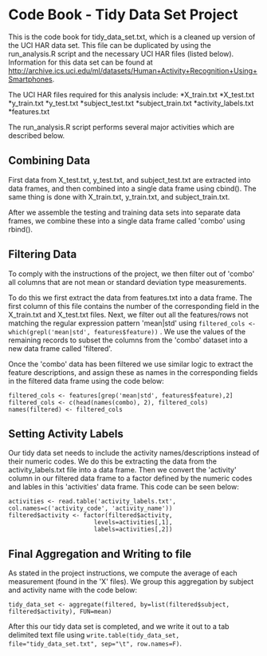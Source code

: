 Code Book - Tidy Data Set Project
===================================

This is the code book for tidy_data_set.txt, which is a cleaned up version of the UCI HAR data set.  This file can be duplicated by using the run_analysis.R script and the necessary UCI HAR files (listed below).  Information for this data set can be found at http://archive.ics.uci.edu/ml/datasets/Human+Activity+Recognition+Using+Smartphones.

The UCI HAR files required for this analysis include:
*X_train.txt
*X_test.txt
*y_train.txt
*y_test.txt
*subject_test.txt
*subject_train.txt
*activity_labels.txt
*features.txt

The run_analysis.R script performs several major activities which are described below.

Combining Data
---------------------------

First data from X_test.txt, y_test.txt, and subject_test.txt are extracted into data frames, and then combined into a single data frame using cbind().  The same thing is done with X_train.txt, y_train.txt, and subject_train.txt.  

After we assemble the testing and training data sets into separate data frames, we combine these into a single data frame called 'combo' using rbind().

Filtering Data
---------------------------
To comply with the instructions of the project, we then filter out of 'combo' all columns that are not mean or standard deviation type measurements.  

To do this we first extract the data from features.txt into a data frame.  The first column of this file contains the number of the corresponding field in the X_train.txt and X_test.txt files.  Next, we filter out all the features/rows not matching the regular expression pattern 'mean|std' using `filtered_cols <- which(grepl('mean|std', features$feature))` .  We use the values of the remaining records to subset the columns from the 'combo' dataset into a new data frame called 'filtered'.  

Once the 'combo' data has been filtered we use similar logic to extract the feature descriptions, and assign these as names in the corresponding fields in the filtered data frame using the code below:

    filtered_cols <- features[grep('mean|std', features$feature),2]
    filtered_cols <- c(head(names(combo), 2), filtered_cols)
    names(filtered) <- filtered_cols

Setting Activity Labels
---------------------------------
Our tidy data set needs to include the activity names/descriptions instead of their numeric codes.  We do this be extracting the data from the activity_labels.txt file into a data frame.  Then we convert the 'activity' column in our filtered data frame to a factor defined by the numeric codes and lables in this 'activities' data frame.  This code can be seen below:

    activities <- read.table('activity_labels.txt', col.names=c('activity_code', 'activity_name'))
    filtered$activity <- factor(filtered$activity, 
                            levels=activities[,1],
                            labels=activities[,2])

Final Aggregation and Writing to file
-----------------------------------------------
As stated in the project instructions, we compute the average of each measurement (found in the 'X' files).  We group this aggregation by subject and activity name with the code below:

    tidy_data_set <- aggregate(filtered, by=list(filtered$subject, filtered$activity), FUN=mean) 

After this our tidy data set is completed, and we write it out to a tab delimited text file using `write.table(tidy_data_set, file="tidy_data_set.txt", sep="\t", row.names=F)`.
